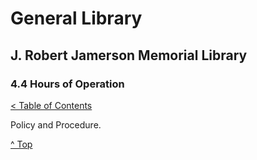 [0]: ../README.md
[4.4]: hours-of-operation.md

# General Library
## J. Robert Jamerson Memorial Library
### 4.4 Hours of Operation
[< Table of Contents][0]

Policy and Procedure.

[^ Top][4.4]